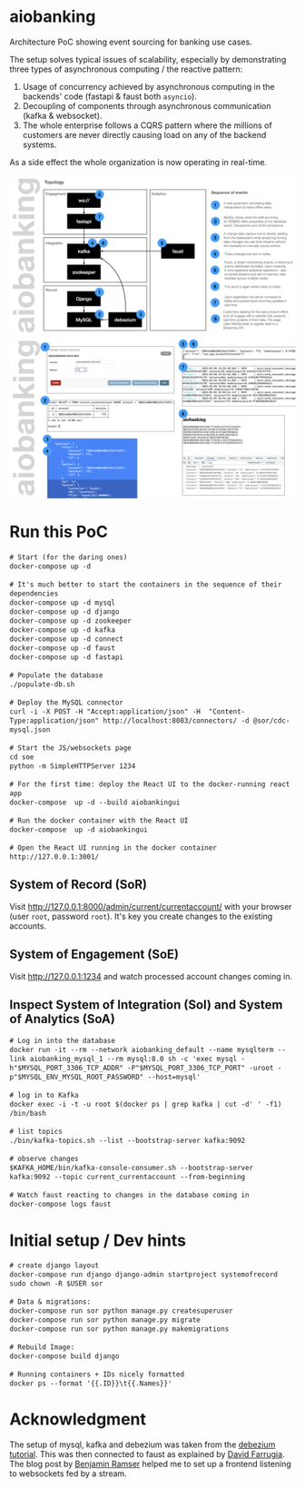 # aiobanking

Architecture PoC showing event sourcing for banking use cases.

The setup solves typical issues of scalability,
especially by demonstrating three types of
asynchronous computing / the reactive pattern:

1. Usage of concurrency achieved by asynchronous
   computing in the backends' code (fastapi & faust both `asyncio`).
2. Decoupling of components through asynchronous communication (kafka & websocket).
3. The whole enterprise follows a CQRS pattern
   where the millions of customers are never directly causing
   load on any of the backend systems.

As a side effect the whole organization is now
operating in real-time.

![](docs/aiobanking.png)
![](docs/aiobanking.screenshots.png)

# Run this PoC

```
# Start (for the daring ones)
docker-compose up -d

# It's much better to start the containers in the sequence of their dependencies
docker-compose up -d mysql
docker-compose up -d django
docker-compose up -d zookeeper
docker-compose up -d kafka
docker-compose up -d connect
docker-compose up -d faust
docker-compose up -d fastapi

# Populate the database
./populate-db.sh

# Deploy the MySQL connector
curl -i -X POST -H "Accept:application/json" -H  "Content-Type:application/json" http://localhost:8083/connectors/ -d @sor/cdc-mysql.json

# Start the JS/websockets page
cd soe
python -m SimpleHTTPServer 1234

# For the first time: deploy the React UI to the docker-running react app
docker-compose  up -d --build aiobankingui

# Run the docker container with the React UI
docker-compose  up -d aiobankingui

# Open the React UI running in the docker container
http://127.0.0.1:3001/
```

## System of Record (SoR)

Visit http://127.0.0.1:8000/admin/current/currentaccount/ with
your browser (user `root`, password `root`). It's key you create
changes to the existing accounts.

## System of Engagement (SoE)

Visit http://127.0.0.1:1234 and watch processed account changes
coming in.

## Inspect System of Integration (SoI) and System of Analytics (SoA)

```
# Log in into the database
docker run -it --rm --network aiobanking_default --name mysqlterm --link aiobanking_mysql_1 --rm mysql:8.0 sh -c 'exec mysql -h"$MYSQL_PORT_3306_TCP_ADDR" -P"$MYSQL_PORT_3306_TCP_PORT" -uroot -p"$MYSQL_ENV_MYSQL_ROOT_PASSWORD" --host=mysql'

# log in to Kafka
docker exec -i -t -u root $(docker ps | grep kafka | cut -d' ' -f1) /bin/bash

# list topics
./bin/kafka-topics.sh --list --bootstrap-server kafka:9092

# observe changes
$KAFKA_HOME/bin/kafka-console-consumer.sh --bootstrap-server kafka:9092 --topic current_currentaccount --from-beginning

# Watch faust reacting to changes in the database coming in
docker-compose logs faust
```

# Initial setup / Dev hints

```
# create django layout
docker-compose run django django-admin startproject systemofrecord
sudo chown -R $USER sor

# Data & migrations:
docker-compose run sor python manage.py createsuperuser
docker-compose run sor python manage.py migrate
docker-compose run sor python manage.py makemigrations

# Rebuild Image:
docker-compose build django

# Running containers + IDs nicely formatted
docker ps --format '{{.ID}}\t{{.Names}}'
```

# Acknowledgment

The setup of mysql, kafka and debezium was taken from the [debezium tutorial](https://debezium.io/documentation/reference/1.8/tutorial.html). This was then connected to faust as explained by [David Farrugia](https://towardsdatascience.com/introduction-to-kafka-stream-processing-in-python-e30d34bf3a12). The blog post by
[Benjamin Ramser](https://iwpnd.pw/articles/2020-03/apache-kafka-fastapi-geostream) helped me to set up a frontend listening to websockets fed by a stream.
